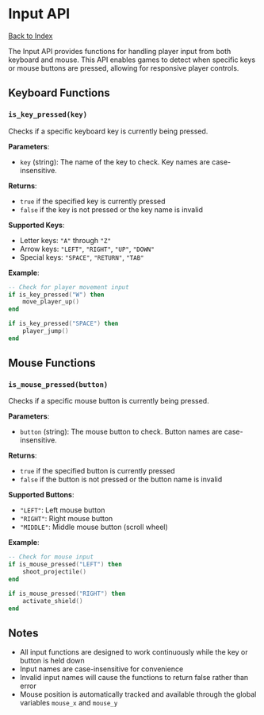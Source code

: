 # Input API

[Back to Index](index.md)

The Input API provides functions for handling player input from both keyboard and mouse. This API enables games to detect when specific keys or mouse buttons are pressed, allowing for responsive player controls.

## Keyboard Functions

### `is_key_pressed(key)`
Checks if a specific keyboard key is currently being pressed.

**Parameters**:
- `key` (string): The name of the key to check. Key names are case-insensitive.

**Returns**:
- `true` if the specified key is currently pressed
- `false` if the key is not pressed or the key name is invalid

**Supported Keys**:
- Letter keys: `"A"` through `"Z"`
- Arrow keys: `"LEFT"`, `"RIGHT"`, `"UP"`, `"DOWN"`
- Special keys: `"SPACE"`, `"RETURN"`, `"TAB"`

**Example**:
```lua
-- Check for player movement input
if is_key_pressed("W") then
    move_player_up()
end

if is_key_pressed("SPACE") then
    player_jump()
end
```

## Mouse Functions

### `is_mouse_pressed(button)`
Checks if a specific mouse button is currently being pressed.

**Parameters**:
- `button` (string): The mouse button to check. Button names are case-insensitive.

**Returns**:
- `true` if the specified button is currently pressed
- `false` if the button is not pressed or the button name is invalid

**Supported Buttons**:
- `"LEFT"`: Left mouse button
- `"RIGHT"`: Right mouse button
- `"MIDDLE"`: Middle mouse button (scroll wheel)

**Example**:
```lua
-- Check for mouse input
if is_mouse_pressed("LEFT") then
    shoot_projectile()
end

if is_mouse_pressed("RIGHT") then
    activate_shield()
end
```

## Notes
- All input functions are designed to work continuously while the key or button is held down
- Input names are case-insensitive for convenience
- Invalid input names will cause the functions to return false rather than error
- Mouse position is automatically tracked and available through the global variables `mouse_x` and `mouse_y`
